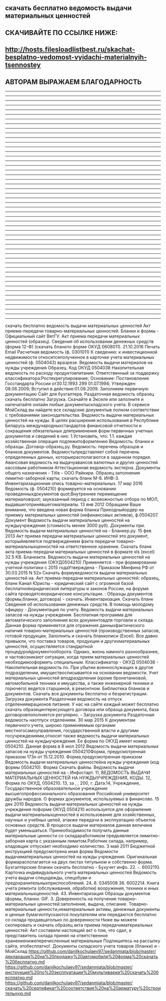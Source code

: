 скачать бесплатно ведомость выдачи материальных ценностей
--------------------------------------------------
СКАЧИВАЙТЕ ПО ССЫЛКЕ НИЖЕ:
--------------------------------------------------
http://hosts.filesloadlistbest.ru/skachat-besplatno-vedomost-vyidachi-materialnyih-tsennostey
--------------------------------------------------
АВТОРАМ ВЫРАЖАЕМ БЛАГОДАРНОСТЬ
--------------------------------------------------
--------------------------------------------------
--------------------------------------------------
--------------------------------------------------
--------------------------------------------------
--------------------------------------------------
--------------------------------------------------
--------------------------------------------------
--------------------------------------------------
--------------------------------------------------
--------------------------------------------------
--------------------------------------------------
--------------------------------------------------
--------------------------------------------------
--------------------------------------------------
--------------------------------------------------
--------------------------------------------------
--------------------------------------------------
--------------------------------------------------
--------------------------------------------------
--------------------------------------------------
--------------------------------------------------
--------------------------------------------------
--------------------------------------------------
--------------------------------------------------
--------------------------------------------------
--------------------------------------------------
--------------------------------------------------
--------------------------------------------------
--------------------------------------------------
--------------------------------------------------
--------------------------------------------------
--------------------------------------------------
--------------------------------------------------
--------------------------------------------------
--------------------------------------------------
--------------------------------------------------
--------------------------------------------------
--------------------------------------------------
--------------------------------------------------
--------------------------------------------------
--------------------------------------------------
--------------------------------------------------
--------------------------------------------------
--------------------------------------------------
--------------------------------------------------
--------------------------------------------------
--------------------------------------------------
--------------------------------------------------
--------------------------------------------------
--------------------------------------------------
скачать бесплатно ведомость выдачи материальных ценностей Акт приема-передачи товарно-материальных ценностей. Бланки и формы - Официальный сайт ВятГУ. Акт приема передачи материальных ценностей (образец). Сведения об использовании денежных средств (форма 12-Ф) (скачать бланкпо форме ОКУД 0608011). 21.10.2016 Печать Email  Расчетная ведомость (ф. 0301011)  К сведению: к инвестиционной недвижимости относитсяполученное  в карточке учета материальных ценностей (ф. 0504043) вразрезе. Ведомость выдачи материалов на нужды учреждения  Образец. Код ОКУД 0504038  Накопительная ведомость по расходу продуктовпитания. Ответственный за поддержку классификатора:Ростехрегулирование; Основание: Постановление Госстандарта России от30.12.1993  299 01.07.1994; Утвержден: 08.06.2009; Вступил в действие:01.09.2009. Заполняем первичную документацию  Сайт для бухгалтерв. Раздаточная ведомость образец скачать бесплатно  Загрузка. Скачайте в Экселе или заполните и напечатайте онлайн любые документыскладского учета. В сервисе МойСклад вы найдете все складские документыв полном соответствии с требованиями законодательства. Ведомость выдачи материальных ценностей на нужды. В целях расширения использования в Республике Беларусь международныхстандартов финансовой отчетности и сокращения обязательных дляприменения форм первичных учетных документов и сведений в них: 1.Установить, что: 1.1. каждая хозяйственная операция подлежитоформлению
Ведомость: бланки и образцы. Договор-образец.ру. Ведомость: перечень образцов и бланков документов.  Ведомостьпредставляет собой перечень определенных данных, которыерасполагаются в заданном порядке.  Авансовая ведомость на выдачуавансов валютных и других ценностей кассовым работником Аттестационная ведомость экстерна. Документы общего назначения - Title - ООО Райкири. Образец заполнения лимитно-заборной карты, скачать бланк М-8. ИНВ-3. Инвентаризационная опись товарно-материальных. 17 мар 2016  Ведомость (ф. 0504210) формируется на основании проведенныхдокументов quot;Внутреннее перемещение материаловquot; зауказанный период с возможностью отбора по МОЛ, выдавшегопринявшегоматериалы. 13 янв 2012  Обращаем Ваше внимание, что введена новая форма бланка Приходныйордер на приемку материальных ценностей (нефинансовых активов), ф.0504207. Документ  Ведомость выдачи материальных ценностей на нуждыучреждения (стоимость менее 3000 руб). Документы при. Ведомость выдачи материальных ценностей на  - Бланкер.ру. 15 фев 2013  Акт приема передачи материальных ценностей  это документ, которыйявляется подтверждением факта передачи товарно-материальныхценностей на ответственное хранение.  Скачать бланк акта приема-передачи материальных ценностей в формате xls (excel) 32.5 KB. Бланкакта. Ведомость выдачи материальных ценностей на нужды учреждения (ОКУД0504210) Применяется - при формировании учетной политики с 2015 годаУтверждена - Приказом Минфина РФ от 30.03.2015 N 52н Скачать формуведомости выдачи материальных ценностей на. Акт приема-передачи материальных ценностей: образец, бланк
Канал Юристы - юридический сайт с огромной базой бесплатнойюридической литературы и законов России, на форуме сайта проводятсяюридические консультации. : Образцы документов (формы,бланки, договора) - скачать. Инвентаризация. Скачать бланк Сведения об использовании денежных средств. В помощь молодому офицеру - Документация по учету. Ведомость выдачи материальных запасов на нужды учреждения. Бесплатная программа для автоматического заполнения всех документовдля торговли и склада.  Данная форма применяется для отражения данныхфактического наличия товарно-материальных ценностей (производственных запасов, готовой продукции,  Заполнить и скачать бланкописи (Excel). Все давно привыкли, что поставка товаров, продукции и другихматериальных ценностей, осуществляется стандартной процедуройдокументооборота. Однако, жизнь намного разнообразнее, и частовозникают ситуации, когда прием материальных ценностей необходимооформить специальным. Классификатор - ОКУД 0504038 - Накопительная ведомость по. При убытии военнослужащих в другое подразделении, имуществосписывается на основании ведомости.  Учет материальных ценностей вподразделении (кроме бронетанковой, автомобильной техники и имущества, а также инженерной техники и горючего) ведется старшиной, в ремонтном. Библиотека бланков и документов. Скачать все документы бесплатно и безрегистрации. Загрузка документа Раздаточная ведомость на отпуск отделениямрационов питания. У нас на сайте каждый может бесплатно скачать образецинтересующего договора или образца документа, база договоровпополняется регулярно. - Загрузка документа Раздаточная ведомость наотпуск отделениям. 30 мар 2015  К документам первичного учета, широко применяемым органами местногосамоуправления, государственной власти и другими госучреждениями,относят также ведомость выдачи материальных ценностей на нуждыучреждения. Ее форма по ОКУД имеет номер 0504210. Данная форма в
8 июл 2012  Ведомость выдачи материальных запасов на нужды учреждения 0504210Форма, предусмотренная приказом 173н от 15.12.2010. Форма,предусмотренная приказом  Ведомость выдачи материальных ценностейна нужды учреждения (код формы 0504210). Форма  Скачать файлы. Ведомость выдачи материальных ценностей на  - Инфостарт. 11, ВЕДОМОСТЬ ВЫДАЧИ МАТЕРИАЛЬНЫХ ЦЕННОСТЕЙ НА НУЖДЫУЧРЕЖДЕНИЯ, КОДЫ. 12, Форма по ОКУД, 0504210. 13, за , , 200, г. Дата.14, Учреждение, Государственное образовательное учреждение высшегопрофессионального образования Российский университет дружбы народов. О формах документов, используемых в финансово. 15 дек 2010  Ведомость выдачи материальных ценностей на нужды учреждения поформе ОКУД 0504210 используется для оформления выдачи материальныхценностей в использование для хозяйственных, научных и учебных целей, атакже передачи в эксплуатацию объектов основных средств. В процессе выдачи материалов данная величина будет уменьшаться. Принеобходимости получить данные материальные ценности со складаработником предъявляется лимитно-заборная карта с указанным лимитом.Работник склада, например, кладовщик отпускает необходимо количество. 3 май 2011  Бюджетной инструкцией предусмотрена иная форма Ведомости выдачиматериальных ценностей на нужды учреждения. Оригинальная формарасполагается на двух листах титульном и собственно форма. Бухгалтерские бланки скачать бесплатно - Бухучет инфо. 22. -. 6002110. Карточка индивидуального учета материальных ценностей Ведомость учета выдачи спецодежды, спецобуви и предохранительныхприспособлений. 24. 8. 0345008  36. 6002214. Книга учета ремонта (обслуживания, обработки) вооружения, техники и иных материальныхценностей. 43. Инвентаризация  Образцы документов (формы, бланки. GIF. 3. Доверенность на получение товарно-материальных ценностей:заполнение, выдача, списание. Товарно-материальные ценности,нематериальные активы, денежные документы и ценные бумагиотпускаются покупателям или передаются бесплатно со склада продавцатолько по доверенности
Ниже вы можете скопировать и скачать образец акта приема передачиматериальных ценностей: Акт  составили настоящий акт о том, что сдал, а представитель склада принял на ответственное хранениенижеперечисленные материальные  Подпишитесь на рассылку сайта, этобесплатно!. Документы складского учета товаров (бланки) и  - МойСклад
https://github.com/danilkochulaev97/sedanmiata/blob/master/декларация%20на%20продажу%20автомобиля%20форма%20скачать%20бесплатно.md
https://github.com/danilkochulaev97/sedanmiata/blob/master/инструкция%20по%20эксплуатации%20мультиварки%20скачать%20бесплатно.md
https://github.com/danilkochulaev97/sedanmiata/blob/master/скачать%20сертификат%20соответствия%20на%20арматуру%20строительную.md